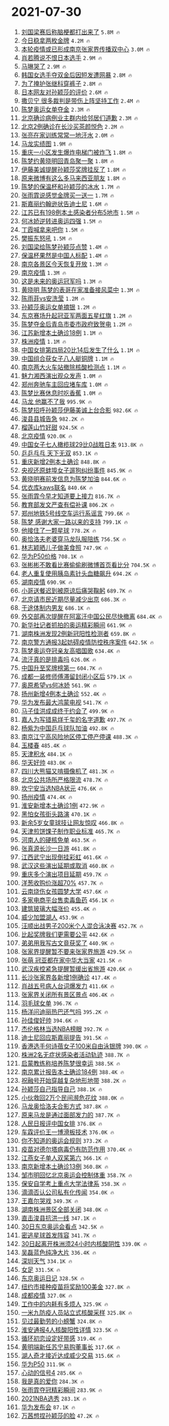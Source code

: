 # 2021-07-30

1. [刘国梁赛后称脑梗都打出来了](https://s.weibo.com/weibo?q=%23%E5%88%98%E5%9B%BD%E6%A2%81%E8%B5%9B%E5%90%8E%E7%A7%B0%E8%84%91%E6%A2%97%E9%83%BD%E6%89%93%E5%87%BA%E6%9D%A5%E4%BA%86%23&Refer=top) `5.8M 🔥`
1. [今日稳拿两枚金牌](https://s.weibo.com/weibo?q=%23%E4%BB%8A%E6%97%A5%E7%A8%B3%E6%8B%BF%E4%B8%A4%E6%9E%9A%E9%87%91%E7%89%8C%23&Refer=top) `4.2M 🔥`
1. [本轮疫情或已形成南京张家界传播双中心](https://s.weibo.com/weibo?q=%23%E6%9C%AC%E8%BD%AE%E7%96%AB%E6%83%85%E6%88%96%E5%B7%B2%E5%BD%A2%E6%88%90%E5%8D%97%E4%BA%AC%E5%BC%A0%E5%AE%B6%E7%95%8C%E4%BC%A0%E6%92%AD%E5%8F%8C%E4%B8%AD%E5%BF%83%23&Refer=top) `3.0M 🔥`
1. [肖若腾说不恨日本选手](https://s.weibo.com/weibo?q=%23%E8%82%96%E8%8B%A5%E8%85%BE%E8%AF%B4%E4%B8%8D%E6%81%A8%E6%97%A5%E6%9C%AC%E9%80%89%E6%89%8B%23&Refer=top) `2.9M 🔥`
1. [马琳哭了](https://s.weibo.com/weibo?q=%23%E9%A9%AC%E7%90%B3%E5%93%AD%E4%BA%86%23&Refer=top) `2.9M 🔥`
1. [韩国女选手夺双金后因短发遭网暴](https://s.weibo.com/weibo?q=%23%E9%9F%A9%E5%9B%BD%E5%A5%B3%E9%80%89%E6%89%8B%E5%A4%BA%E5%8F%8C%E9%87%91%E5%90%8E%E5%9B%A0%E7%9F%AD%E5%8F%91%E9%81%AD%E7%BD%91%E6%9A%B4%23&Refer=top) `2.8M 🔥`
1. [为了掩护张继科穿裤子](https://s.weibo.com/weibo?q=%23%E4%B8%BA%E4%BA%86%E6%8E%A9%E6%8A%A4%E5%BC%A0%E7%BB%A7%E7%A7%91%E7%A9%BF%E8%A3%A4%E5%AD%90%23&Refer=top) `2.8M 🔥`
1. [日本网友对孙颖莎的评价](https://s.weibo.com/weibo?q=%23%E6%97%A5%E6%9C%AC%E7%BD%91%E5%8F%8B%E5%AF%B9%E5%AD%99%E9%A2%96%E8%8E%8E%E7%9A%84%E8%AF%84%E4%BB%B7%23&Refer=top) `2.6M 🔥`
1. [撒贝宁 很多裁判是带伤上阵坚持工作](https://s.weibo.com/weibo?q=%E6%92%92%E8%B4%9D%E5%AE%81%20%E5%BE%88%E5%A4%9A%E8%A3%81%E5%88%A4%E6%98%AF%E5%B8%A6%E4%BC%A4%E4%B8%8A%E9%98%B5%E5%9D%9A%E6%8C%81%E5%B7%A5%E4%BD%9C&Refer=top) `2.4M 🔥`
1. [陈梦奥运女单夺金](https://s.weibo.com/weibo?q=%23%E9%99%88%E6%A2%A6%E5%A5%A5%E8%BF%90%E5%A5%B3%E5%8D%95%E5%A4%BA%E9%87%91%23&Refer=top) `2.3M 🔥`
1. [北京确诊病例业主群内给邻居们道歉](https://s.weibo.com/weibo?q=%23%E5%8C%97%E4%BA%AC%E7%A1%AE%E8%AF%8A%E7%97%85%E4%BE%8B%E4%B8%9A%E4%B8%BB%E7%BE%A4%E5%86%85%E7%BB%99%E9%82%BB%E5%B1%85%E4%BB%AC%E9%81%93%E6%AD%89%23&Refer=top) `2.3M 🔥`
1. [北京2例确诊在长沙买茶颜悦色](https://s.weibo.com/weibo?q=%23%E5%8C%97%E4%BA%AC2%E4%BE%8B%E7%A1%AE%E8%AF%8A%E5%9C%A8%E9%95%BF%E6%B2%99%E4%B9%B0%E8%8C%B6%E9%A2%9C%E6%82%A6%E8%89%B2%23&Refer=top) `2.2M 🔥`
1. [张亮在家训练常常一地汗水](https://s.weibo.com/weibo?q=%23%E5%BC%A0%E4%BA%AE%E5%9C%A8%E5%AE%B6%E8%AE%AD%E7%BB%83%E5%B8%B8%E5%B8%B8%E4%B8%80%E5%9C%B0%E6%B1%97%E6%B0%B4%23&Refer=top) `2.0M 🔥`
1. [马龙实绩图](https://s.weibo.com/weibo?q=%23%E9%A9%AC%E9%BE%99%E5%AE%9E%E7%BB%A9%E5%9B%BE%23&Refer=top) `1.9M 🔥`
1. [重庆一小区发生爆炸电梯门被炸飞](https://s.weibo.com/weibo?q=%23%E9%87%8D%E5%BA%86%E4%B8%80%E5%B0%8F%E5%8C%BA%E5%8F%91%E7%94%9F%E7%88%86%E7%82%B8%E7%94%B5%E6%A2%AF%E9%97%A8%E8%A2%AB%E7%82%B8%E9%A3%9E%23&Refer=top) `1.8M 🔥`
1. [陈梦约黄晓明回青岛聚一聚](https://s.weibo.com/weibo?q=%23%E9%99%88%E6%A2%A6%E7%BA%A6%E9%BB%84%E6%99%93%E6%98%8E%E5%9B%9E%E9%9D%92%E5%B2%9B%E8%81%9A%E4%B8%80%E8%81%9A%23&Refer=top) `1.8M 🔥`
1. [伊藤美诚提醒孙颖莎奖牌挂反了](https://s.weibo.com/weibo?q=%23%E4%BC%8A%E8%97%A4%E7%BE%8E%E8%AF%9A%E6%8F%90%E9%86%92%E5%AD%99%E9%A2%96%E8%8E%8E%E5%A5%96%E7%89%8C%E6%8C%82%E5%8F%8D%E4%BA%86%23&Refer=top) `1.8M 🔥`
1. [原来微博有这么多马来西亚朋友](https://s.weibo.com/weibo?q=%E5%8E%9F%E6%9D%A5%E5%BE%AE%E5%8D%9A%E6%9C%89%E8%BF%99%E4%B9%88%E5%A4%9A%E9%A9%AC%E6%9D%A5%E8%A5%BF%E4%BA%9A%E6%9C%8B%E5%8F%8B&Refer=top) `1.8M 🔥`
1. [陈梦的保温杯和孙颖莎的冰水](https://s.weibo.com/weibo?q=%23%E9%99%88%E6%A2%A6%E7%9A%84%E4%BF%9D%E6%B8%A9%E6%9D%AF%E5%92%8C%E5%AD%99%E9%A2%96%E8%8E%8E%E7%9A%84%E5%86%B0%E6%B0%B4%23&Refer=top) `1.7M 🔥`
1. [张雨霏说感觉金牌买一送一](https://s.weibo.com/weibo?q=%23%E5%BC%A0%E9%9B%A8%E9%9C%8F%E8%AF%B4%E6%84%9F%E8%A7%89%E9%87%91%E7%89%8C%E4%B9%B0%E4%B8%80%E9%80%81%E4%B8%80%23&Refer=top) `1.7M 🔥`
1. [斯嘉丽约翰逊状告迪士尼](https://s.weibo.com/weibo?q=%23%E6%96%AF%E5%98%89%E4%B8%BD%E7%BA%A6%E7%BF%B0%E9%80%8A%E7%8A%B6%E5%91%8A%E8%BF%AA%E5%A3%AB%E5%B0%BC%23&Refer=top) `1.6M 🔥`
1. [江苏已有198例本土感染者分布5地市](https://s.weibo.com/weibo?q=%23%E6%B1%9F%E8%8B%8F%E5%B7%B2%E6%9C%89198%E4%BE%8B%E6%9C%AC%E5%9C%9F%E6%84%9F%E6%9F%93%E8%80%85%E5%88%86%E5%B8%835%E5%9C%B0%E5%B8%82%23&Refer=top) `1.5M 🔥`
1. [何冰娇逆转进奥运四强](https://s.weibo.com/weibo?q=%23%E4%BD%95%E5%86%B0%E5%A8%87%E9%80%86%E8%BD%AC%E8%BF%9B%E5%A5%A5%E8%BF%90%E5%9B%9B%E5%BC%BA%23&Refer=top) `1.5M 🔥`
1. [丁霞喊拿来吧你](https://s.weibo.com/weibo?q=%23%E4%B8%81%E9%9C%9E%E5%96%8A%E6%8B%BF%E6%9D%A5%E5%90%A7%E4%BD%A0%23&Refer=top) `1.5M 🔥`
1. [樊振东怒吼](https://s.weibo.com/weibo?q=%23%E6%A8%8A%E6%8C%AF%E4%B8%9C%E6%80%92%E5%90%BC%23&Refer=top) `1.5M 🔥`
1. [刘国梁给陈梦孙颖莎点赞](https://s.weibo.com/weibo?q=%23%E5%88%98%E5%9B%BD%E6%A2%81%E7%BB%99%E9%99%88%E6%A2%A6%E5%AD%99%E9%A2%96%E8%8E%8E%E7%82%B9%E8%B5%9E%23&Refer=top) `1.4M 🔥`
1. [保温杯果然是中国人标配](https://s.weibo.com/weibo?q=%23%E4%BF%9D%E6%B8%A9%E6%9D%AF%E6%9E%9C%E7%84%B6%E6%98%AF%E4%B8%AD%E5%9B%BD%E4%BA%BA%E6%A0%87%E9%85%8D%23&Refer=top) `1.4M 🔥`
1. [南京各景区今天恢复开放](https://s.weibo.com/weibo?q=%23%E5%8D%97%E4%BA%AC%E5%90%84%E6%99%AF%E5%8C%BA%E4%BB%8A%E5%A4%A9%E6%81%A2%E5%A4%8D%E5%BC%80%E6%94%BE%23&Refer=top) `1.3M 🔥`
1. [南京疫情](https://s.weibo.com/weibo?q=%23%E5%8D%97%E4%BA%AC%E7%96%AB%E6%83%85%23&Refer=top) `1.3M 🔥`
1. [这是未来的奥运冠军吗](https://s.weibo.com/weibo?q=%23%E8%BF%99%E6%98%AF%E6%9C%AA%E6%9D%A5%E7%9A%84%E5%A5%A5%E8%BF%90%E5%86%A0%E5%86%9B%E5%90%97%23&Refer=top) `1.3M 🔥`
1. [黄晓明 陈梦的表哥在家准备接风菜中](https://s.weibo.com/weibo?q=%E9%BB%84%E6%99%93%E6%98%8E%20%E9%99%88%E6%A2%A6%E7%9A%84%E8%A1%A8%E5%93%A5%E5%9C%A8%E5%AE%B6%E5%87%86%E5%A4%87%E6%8E%A5%E9%A3%8E%E8%8F%9C%E4%B8%AD&Refer=top) `1.3M 🔥`
1. [陈雨菲vs安洗莹](https://s.weibo.com/weibo?q=%23%E9%99%88%E9%9B%A8%E8%8F%B2vs%E5%AE%89%E6%B4%97%E8%8E%B9%23&Refer=top) `1.2M 🔥`
1. [孙颖莎奥运女单摘银](https://s.weibo.com/weibo?q=%23%E5%AD%99%E9%A2%96%E8%8E%8E%E5%A5%A5%E8%BF%90%E5%A5%B3%E5%8D%95%E6%91%98%E9%93%B6%23&Refer=top) `1.2M 🔥`
1. [东京赛场升起冠亚军两面五星红旗](https://s.weibo.com/weibo?q=%23%E4%B8%9C%E4%BA%AC%E8%B5%9B%E5%9C%BA%E5%8D%87%E8%B5%B7%E5%86%A0%E4%BA%9A%E5%86%9B%E4%B8%A4%E9%9D%A2%E4%BA%94%E6%98%9F%E7%BA%A2%E6%97%97%23&Refer=top) `1.2M 🔥`
1. [陈梦夺金后青岛市委市政府致贺电](https://s.weibo.com/weibo?q=%23%E9%99%88%E6%A2%A6%E5%A4%BA%E9%87%91%E5%90%8E%E9%9D%92%E5%B2%9B%E5%B8%82%E5%A7%94%E5%B8%82%E6%94%BF%E5%BA%9C%E8%87%B4%E8%B4%BA%E7%94%B5%23&Refer=top) `1.2M 🔥`
1. [江苏新增本土确诊18例](https://s.weibo.com/weibo?q=%23%E6%B1%9F%E8%8B%8F%E6%96%B0%E5%A2%9E%E6%9C%AC%E5%9C%9F%E7%A1%AE%E8%AF%8A18%E4%BE%8B%23&Refer=top) `1.1M 🔥`
1. [株洲疫情](https://s.weibo.com/weibo?q=%E6%A0%AA%E6%B4%B2%E7%96%AB%E6%83%85&Refer=top) `1.1M 🔥`
1. [中国女排第四局20比14后发生了什么](https://s.weibo.com/weibo?q=%23%E4%B8%AD%E5%9B%BD%E5%A5%B3%E6%8E%92%E7%AC%AC%E5%9B%9B%E5%B1%8020%E6%AF%9414%E5%90%8E%E5%8F%91%E7%94%9F%E4%BA%86%E4%BB%80%E4%B9%88%23&Refer=top) `1.1M 🔥`
1. [中国组合获女子八人艇铜牌](https://s.weibo.com/weibo?q=%23%E4%B8%AD%E5%9B%BD%E7%BB%84%E5%90%88%E8%8E%B7%E5%A5%B3%E5%AD%90%E5%85%AB%E4%BA%BA%E8%89%87%E9%93%9C%E7%89%8C%23&Refer=top) `1.1M 🔥`
1. [南京两大火车站撤除核酸检测点](https://s.weibo.com/weibo?q=%23%E5%8D%97%E4%BA%AC%E4%B8%A4%E5%A4%A7%E7%81%AB%E8%BD%A6%E7%AB%99%E6%92%A4%E9%99%A4%E6%A0%B8%E9%85%B8%E6%A3%80%E6%B5%8B%E7%82%B9%23&Refer=top) `1.1M 🔥`
1. [魅力湘西演出观众发声](https://s.weibo.com/weibo?q=%23%E9%AD%85%E5%8A%9B%E6%B9%98%E8%A5%BF%E6%BC%94%E5%87%BA%E8%A7%82%E4%BC%97%E5%8F%91%E5%A3%B0%23&Refer=top) `1.0M 🔥`
1. [郑州奔驰车主回应堵车库](https://s.weibo.com/weibo?q=%23%E9%83%91%E5%B7%9E%E5%A5%94%E9%A9%B0%E8%BD%A6%E4%B8%BB%E5%9B%9E%E5%BA%94%E5%A0%B5%E8%BD%A6%E5%BA%93%23&Refer=top) `1.0M 🔥`
1. [陈梦比赛休息时吃香蕉](https://s.weibo.com/weibo?q=%23%E9%99%88%E6%A2%A6%E6%AF%94%E8%B5%9B%E4%BC%91%E6%81%AF%E6%97%B6%E5%90%83%E9%A6%99%E8%95%89%23&Refer=top) `1.0M 🔥`
1. [马龙 他赢不了我](https://s.weibo.com/weibo?q=%E9%A9%AC%E9%BE%99%20%E4%BB%96%E8%B5%A2%E4%B8%8D%E4%BA%86%E6%88%91&Refer=top) `995.9K 🔥`
1. [陈梦招呼孙颖莎伊藤美诚上台合影](https://s.weibo.com/weibo?q=%23%E9%99%88%E6%A2%A6%E6%8B%9B%E5%91%BC%E5%AD%99%E9%A2%96%E8%8E%8E%E4%BC%8A%E8%97%A4%E7%BE%8E%E8%AF%9A%E4%B8%8A%E5%8F%B0%E5%90%88%E5%BD%B1%23&Refer=top) `982.6K 🔥`
1. [浚县县城告急](https://s.weibo.com/weibo?q=%23%E6%B5%9A%E5%8E%BF%E5%8E%BF%E5%9F%8E%E5%91%8A%E6%80%A5%23&Refer=top) `982.2K 🔥`
1. [榴莲山竹好甜](https://s.weibo.com/weibo?q=%23%E6%A6%B4%E8%8E%B2%E5%B1%B1%E7%AB%B9%E5%A5%BD%E7%94%9C%23&Refer=top) `924.5K 🔥`
1. [北京疫情](https://s.weibo.com/weibo?q=%23%E5%8C%97%E4%BA%AC%E7%96%AB%E6%83%85%23&Refer=top) `920.0K 🔥`
1. [中国女子七人橄榄球29比0战胜日本](https://s.weibo.com/weibo?q=%23%E4%B8%AD%E5%9B%BD%E5%A5%B3%E5%AD%90%E4%B8%83%E4%BA%BA%E6%A9%84%E6%A6%84%E7%90%8329%E6%AF%940%E6%88%98%E8%83%9C%E6%97%A5%E6%9C%AC%23&Refer=top) `913.8K 🔥`
1. [乒乒乓乓 天下无双](https://s.weibo.com/weibo?q=%E4%B9%92%E4%B9%92%E4%B9%93%E4%B9%93%20%E5%A4%A9%E4%B8%8B%E6%97%A0%E5%8F%8C&Refer=top) `853.1K 🔥`
1. [重庆新增2例本土确诊](https://s.weibo.com/weibo?q=%23%E9%87%8D%E5%BA%86%E6%96%B0%E5%A2%9E2%E4%BE%8B%E6%9C%AC%E5%9C%9F%E7%A1%AE%E8%AF%8A%23&Refer=top) `848.8K 🔥`
1. [央视还原蚌埠女子遛狗纠纷事件](https://s.weibo.com/weibo?q=%23%E5%A4%AE%E8%A7%86%E8%BF%98%E5%8E%9F%E8%9A%8C%E5%9F%A0%E5%A5%B3%E5%AD%90%E9%81%9B%E7%8B%97%E7%BA%A0%E7%BA%B7%E4%BA%8B%E4%BB%B6%23&Refer=top) `845.9K 🔥`
1. [黄晓明赛前发信息为陈梦加油](https://s.weibo.com/weibo?q=%23%E9%BB%84%E6%99%93%E6%98%8E%E8%B5%9B%E5%89%8D%E5%8F%91%E4%BF%A1%E6%81%AF%E4%B8%BA%E9%99%88%E6%A2%A6%E5%8A%A0%E6%B2%B9%23&Refer=top) `844.6K 🔥`
1. [优衣库kaws联名](https://s.weibo.com/weibo?q=%23%E4%BC%98%E8%A1%A3%E5%BA%93kaws%E8%81%94%E5%90%8D%23&Refer=top) `840.6K 🔥`
1. [张雨霏今早才知道要上接力](https://s.weibo.com/weibo?q=%23%E5%BC%A0%E9%9B%A8%E9%9C%8F%E4%BB%8A%E6%97%A9%E6%89%8D%E7%9F%A5%E9%81%93%E8%A6%81%E4%B8%8A%E6%8E%A5%E5%8A%9B%23&Refer=top) `816.7K 🔥`
1. [教育部发文严查有偿补课](https://s.weibo.com/weibo?q=%23%E6%95%99%E8%82%B2%E9%83%A8%E5%8F%91%E6%96%87%E4%B8%A5%E6%9F%A5%E6%9C%89%E5%81%BF%E8%A1%A5%E8%AF%BE%23&Refer=top) `806.2K 🔥`
1. [郑州地铁5号线空车运行系谣言](https://s.weibo.com/weibo?q=%23%E9%83%91%E5%B7%9E%E5%9C%B0%E9%93%815%E5%8F%B7%E7%BA%BF%E7%A9%BA%E8%BD%A6%E8%BF%90%E8%A1%8C%E7%B3%BB%E8%B0%A3%E8%A8%80%23&Refer=top) `799.6K 🔥`
1. [陈梦 感谢大家一路以来的支持](https://s.weibo.com/weibo?q=%E9%99%88%E6%A2%A6%20%E6%84%9F%E8%B0%A2%E5%A4%A7%E5%AE%B6%E4%B8%80%E8%B7%AF%E4%BB%A5%E6%9D%A5%E7%9A%84%E6%94%AF%E6%8C%81&Refer=top) `799.1K 🔥`
1. [他接住了一颗星球](https://s.weibo.com/weibo?q=%23%E4%BB%96%E6%8E%A5%E4%BD%8F%E4%BA%86%E4%B8%80%E9%A2%97%E6%98%9F%E7%90%83%23&Refer=top) `778.2K 🔥`
1. [奥恰洛夫老婆穿马龙队服陪练](https://s.weibo.com/weibo?q=%23%E5%A5%A5%E6%81%B0%E6%B4%9B%E5%A4%AB%E8%80%81%E5%A9%86%E7%A9%BF%E9%A9%AC%E9%BE%99%E9%98%9F%E6%9C%8D%E9%99%AA%E7%BB%83%23&Refer=top) `756.5K 🔥`
1. [林志颖晒儿子做美食照](https://s.weibo.com/weibo?q=%23%E6%9E%97%E5%BF%97%E9%A2%96%E6%99%92%E5%84%BF%E5%AD%90%E5%81%9A%E7%BE%8E%E9%A3%9F%E7%85%A7%23&Refer=top) `747.9K 🔥`
1. [华为P50价格](https://s.weibo.com/weibo?q=%23%E5%8D%8E%E4%B8%BAP50%E4%BB%B7%E6%A0%BC%23&Refer=top) `708.1K 🔥`
1. [张彬彬不敢看比赛偷偷刷微博首页看比分](https://s.weibo.com/weibo?q=%23%E5%BC%A0%E5%BD%AC%E5%BD%AC%E4%B8%8D%E6%95%A2%E7%9C%8B%E6%AF%94%E8%B5%9B%E5%81%B7%E5%81%B7%E5%88%B7%E5%BE%AE%E5%8D%9A%E9%A6%96%E9%A1%B5%E7%9C%8B%E6%AF%94%E5%88%86%23&Refer=top) `704.5K 🔥`
1. [老人重复使用胰岛素针头血糖飙升](https://s.weibo.com/weibo?q=%23%E8%80%81%E4%BA%BA%E9%87%8D%E5%A4%8D%E4%BD%BF%E7%94%A8%E8%83%B0%E5%B2%9B%E7%B4%A0%E9%92%88%E5%A4%B4%E8%A1%80%E7%B3%96%E9%A3%99%E5%8D%87%23&Refer=top) `694.2K 🔥`
1. [湖南疫情](https://s.weibo.com/weibo?q=%E6%B9%96%E5%8D%97%E7%96%AB%E6%83%85&Refer=top) `690.9K 🔥`
1. [小哥送餐迟到被原谅后痛哭鞠躬](https://s.weibo.com/weibo?q=%23%E5%B0%8F%E5%93%A5%E9%80%81%E9%A4%90%E8%BF%9F%E5%88%B0%E8%A2%AB%E5%8E%9F%E8%B0%85%E5%90%8E%E7%97%9B%E5%93%AD%E9%9E%A0%E8%BA%AC%23&Refer=top) `689.7K 🔥`
1. [北京请市民近期尽量减少出京](https://s.weibo.com/weibo?q=%23%E5%8C%97%E4%BA%AC%E8%AF%B7%E5%B8%82%E6%B0%91%E8%BF%91%E6%9C%9F%E5%B0%BD%E9%87%8F%E5%87%8F%E5%B0%91%E5%87%BA%E4%BA%AC%23&Refer=top) `686.3K 🔥`
1. [于途体制内男友](https://s.weibo.com/weibo?q=%23%E4%BA%8E%E9%80%94%E4%BD%93%E5%88%B6%E5%86%85%E7%94%B7%E5%8F%8B%23&Refer=top) `686.1K 🔥`
1. [外交部再次提醒在阿富汗中国公民尽快撤离](https://s.weibo.com/weibo?q=%23%E5%A4%96%E4%BA%A4%E9%83%A8%E5%86%8D%E6%AC%A1%E6%8F%90%E9%86%92%E5%9C%A8%E9%98%BF%E5%AF%8C%E6%B1%97%E4%B8%AD%E5%9B%BD%E5%85%AC%E6%B0%91%E5%B0%BD%E5%BF%AB%E6%92%A4%E7%A6%BB%23&Refer=top) `684.4K 🔥`
1. [新华社记者抓拍的奥运精彩瞬间](https://s.weibo.com/weibo?q=%23%E6%96%B0%E5%8D%8E%E7%A4%BE%E8%AE%B0%E8%80%85%E6%8A%93%E6%8B%8D%E7%9A%84%E5%A5%A5%E8%BF%90%E7%B2%BE%E5%BD%A9%E7%9E%AC%E9%97%B4%23&Refer=top) `661.9K 🔥`
1. [湖南株洲发现2例新冠阳性检测者](https://s.weibo.com/weibo?q=%23%E6%B9%96%E5%8D%97%E6%A0%AA%E6%B4%B2%E5%8F%91%E7%8E%B02%E4%BE%8B%E6%96%B0%E5%86%A0%E9%98%B3%E6%80%A7%E6%A3%80%E6%B5%8B%E8%80%85%23&Refer=top) `659.8K 🔥`
1. [南京警方通报3起妨碍疫情防控秩序案件](https://s.weibo.com/weibo?q=%23%E5%8D%97%E4%BA%AC%E8%AD%A6%E6%96%B9%E9%80%9A%E6%8A%A53%E8%B5%B7%E5%A6%A8%E7%A2%8D%E7%96%AB%E6%83%85%E9%98%B2%E6%8E%A7%E7%A7%A9%E5%BA%8F%E6%A1%88%E4%BB%B6%23&Refer=top) `642.5K 🔥`
1. [陈梦奥运夺冠亲友高唱国歌](https://s.weibo.com/weibo?q=%23%E9%99%88%E6%A2%A6%E5%A5%A5%E8%BF%90%E5%A4%BA%E5%86%A0%E4%BA%B2%E5%8F%8B%E9%AB%98%E5%94%B1%E5%9B%BD%E6%AD%8C%23&Refer=top) `634.4K 🔥`
1. [流汗真的是排毒吗](https://s.weibo.com/weibo?q=%23%E6%B5%81%E6%B1%97%E7%9C%9F%E7%9A%84%E6%98%AF%E6%8E%92%E6%AF%92%E5%90%97%23&Refer=top) `626.0K 🔥`
1. [中国升至奖牌榜第一](https://s.weibo.com/weibo?q=%23%E4%B8%AD%E5%9B%BD%E5%8D%87%E8%87%B3%E5%A5%96%E7%89%8C%E6%A6%9C%E7%AC%AC%E4%B8%80%23&Refer=top) `604.7K 🔥`
1. [成都一装修师傅滞留封闭小区后](https://s.weibo.com/weibo?q=%23%E6%88%90%E9%83%BD%E4%B8%80%E8%A3%85%E4%BF%AE%E5%B8%88%E5%82%85%E6%BB%9E%E7%95%99%E5%B0%81%E9%97%AD%E5%B0%8F%E5%8C%BA%E5%90%8E%23&Refer=top) `579.1K 🔥`
1. [奥原希望vs何冰娇](https://s.weibo.com/weibo?q=%23%E5%A5%A5%E5%8E%9F%E5%B8%8C%E6%9C%9Bvs%E4%BD%95%E5%86%B0%E5%A8%87%23&Refer=top) `561.9K 🔥`
1. [扬州新增4例本土确诊](https://s.weibo.com/weibo?q=%23%E6%89%AC%E5%B7%9E%E6%96%B0%E5%A2%9E4%E4%BE%8B%E6%9C%AC%E5%9C%9F%E7%A1%AE%E8%AF%8A%23&Refer=top) `552.4K 🔥`
1. [华为发布最大鸿蒙电视](https://s.weibo.com/weibo?q=%23%E5%8D%8E%E4%B8%BA%E5%8F%91%E5%B8%83%E6%9C%80%E5%A4%A7%E9%B8%BF%E8%92%99%E7%94%B5%E8%A7%86%23&Refer=top) `541.7K 🔥`
1. [马子佳洪成成终于约会了](https://s.weibo.com/weibo?q=%23%E9%A9%AC%E5%AD%90%E4%BD%B3%E6%B4%AA%E6%88%90%E6%88%90%E7%BB%88%E4%BA%8E%E7%BA%A6%E4%BC%9A%E4%BA%86%23&Refer=top) `499.9K 🔥`
1. [嘉人为写错易烊千玺的名字道歉](https://s.weibo.com/weibo?q=%23%E5%98%89%E4%BA%BA%E4%B8%BA%E5%86%99%E9%94%99%E6%98%93%E7%83%8A%E5%8D%83%E7%8E%BA%E7%9A%84%E5%90%8D%E5%AD%97%E9%81%93%E6%AD%89%23&Refer=top) `497.7K 🔥`
1. [杨紫为中国乒乓球队加油](https://s.weibo.com/weibo?q=%23%E6%9D%A8%E7%B4%AB%E4%B8%BA%E4%B8%AD%E5%9B%BD%E4%B9%92%E4%B9%93%E7%90%83%E9%98%9F%E5%8A%A0%E6%B2%B9%23&Refer=top) `492.8K 🔥`
1. [南京江宁高风险地区停工停产停课](https://s.weibo.com/weibo?q=%23%E5%8D%97%E4%BA%AC%E6%B1%9F%E5%AE%81%E9%AB%98%E9%A3%8E%E9%99%A9%E5%9C%B0%E5%8C%BA%E5%81%9C%E5%B7%A5%E5%81%9C%E4%BA%A7%E5%81%9C%E8%AF%BE%23&Refer=top) `488.3K 🔥`
1. [玉楼春](https://s.weibo.com/weibo?q=%E7%8E%89%E6%A5%BC%E6%98%A5&Refer=top) `485.4K 🔥`
1. [天津积水](https://s.weibo.com/weibo?q=%E5%A4%A9%E6%B4%A5%E7%A7%AF%E6%B0%B4&Refer=top) `484.1K 🔥`
1. [华天好帅](https://s.weibo.com/weibo?q=%E5%8D%8E%E5%A4%A9%E5%A5%BD%E5%B8%85&Refer=top) `483.0K 🔥`
1. [四川大熊猫又啃摄像机了](https://s.weibo.com/weibo?q=%23%E5%9B%9B%E5%B7%9D%E5%A4%A7%E7%86%8A%E7%8C%AB%E5%8F%88%E5%95%83%E6%91%84%E5%83%8F%E6%9C%BA%E4%BA%86%23&Refer=top) `481.3K 🔥`
1. [北京公共场所严格限流](https://s.weibo.com/weibo?q=%E5%8C%97%E4%BA%AC%E5%85%AC%E5%85%B1%E5%9C%BA%E6%89%80%E4%B8%A5%E6%A0%BC%E9%99%90%E6%B5%81&Refer=top) `478.7K 🔥`
1. [坎宁安当选NBA状元](https://s.weibo.com/weibo?q=%23%E5%9D%8E%E5%AE%81%E5%AE%89%E5%BD%93%E9%80%89NBA%E7%8A%B6%E5%85%83%23&Refer=top) `476.6K 🔥`
1. [扬州疫情](https://s.weibo.com/weibo?q=%E6%89%AC%E5%B7%9E%E7%96%AB%E6%83%85&Refer=top) `474.4K 🔥`
1. [淮安新增本土确诊1例](https://s.weibo.com/weibo?q=%23%E6%B7%AE%E5%AE%89%E6%96%B0%E5%A2%9E%E6%9C%AC%E5%9C%9F%E7%A1%AE%E8%AF%8A1%E4%BE%8B%23&Refer=top) `472.9K 🔥`
1. [黑怕女孩街头路演](https://s.weibo.com/weibo?q=%23%E9%BB%91%E6%80%95%E5%A5%B3%E5%AD%A9%E8%A1%97%E5%A4%B4%E8%B7%AF%E6%BC%94%23&Refer=top) `470.1K 🔥`
1. [新余5岁女童球技让网友惊叹](https://s.weibo.com/weibo?q=%23%E6%96%B0%E4%BD%995%E5%B2%81%E5%A5%B3%E7%AB%A5%E7%90%83%E6%8A%80%E8%AE%A9%E7%BD%91%E5%8F%8B%E6%83%8A%E5%8F%B9%23&Refer=top) `466.8K 🔥`
1. [天津煎饼馃子制作职业标准](https://s.weibo.com/weibo?q=%E5%A4%A9%E6%B4%A5%E7%85%8E%E9%A5%BC%E9%A6%83%E5%AD%90%E5%88%B6%E4%BD%9C%E8%81%8C%E4%B8%9A%E6%A0%87%E5%87%86&Refer=top) `465.7K 🔥`
1. [河南人的硬核免单](https://s.weibo.com/weibo?q=%23%E6%B2%B3%E5%8D%97%E4%BA%BA%E7%9A%84%E7%A1%AC%E6%A0%B8%E5%85%8D%E5%8D%95%23&Refer=top) `463.5K 🔥`
1. [张真源长沙一日游](https://s.weibo.com/weibo?q=%23%E5%BC%A0%E7%9C%9F%E6%BA%90%E9%95%BF%E6%B2%99%E4%B8%80%E6%97%A5%E6%B8%B8%23&Refer=top) `461.8K 🔥`
1. [江西武宁出现倒挂彩虹](https://s.weibo.com/weibo?q=%23%E6%B1%9F%E8%A5%BF%E6%AD%A6%E5%AE%81%E5%87%BA%E7%8E%B0%E5%80%92%E6%8C%82%E5%BD%A9%E8%99%B9%23&Refer=top) `461.6K 🔥`
1. [武汉这些演出延期或取消](https://s.weibo.com/weibo?q=%23%E6%AD%A6%E6%B1%89%E8%BF%99%E4%BA%9B%E6%BC%94%E5%87%BA%E5%BB%B6%E6%9C%9F%E6%88%96%E5%8F%96%E6%B6%88%23&Refer=top) `460.8K 🔥`
1. [重庆多个演出项目延期](https://s.weibo.com/weibo?q=%23%E9%87%8D%E5%BA%86%E5%A4%9A%E4%B8%AA%E6%BC%94%E5%87%BA%E9%A1%B9%E7%9B%AE%E5%BB%B6%E6%9C%9F%23&Refer=top) `459.7K 🔥`
1. [洋葱收购价涨超70%](https://s.weibo.com/weibo?q=%23%E6%B4%8B%E8%91%B1%E6%94%B6%E8%B4%AD%E4%BB%B7%E6%B6%A8%E8%B6%8570%25%23&Refer=top) `457.7K 🔥`
1. [云南烧伤女孩圆梦大学](https://s.weibo.com/weibo?q=%23%E4%BA%91%E5%8D%97%E7%83%A7%E4%BC%A4%E5%A5%B3%E5%AD%A9%E5%9C%86%E6%A2%A6%E5%A4%A7%E5%AD%A6%23&Refer=top) `457.6K 🔥`
1. [多家电商平台售卖毒鱼药](https://s.weibo.com/weibo?q=%23%E5%A4%9A%E5%AE%B6%E7%94%B5%E5%95%86%E5%B9%B3%E5%8F%B0%E5%94%AE%E5%8D%96%E6%AF%92%E9%B1%BC%E8%8D%AF%23&Refer=top) `456.1K 🔥`
1. [建筑玻璃大幅涨价](https://s.weibo.com/weibo?q=%23%E5%BB%BA%E7%AD%91%E7%8E%BB%E7%92%83%E5%A4%A7%E5%B9%85%E6%B6%A8%E4%BB%B7%23&Refer=top) `455.4K 🔥`
1. [威少加盟湖人](https://s.weibo.com/weibo?q=%23%E5%A8%81%E5%B0%91%E5%8A%A0%E7%9B%9F%E6%B9%96%E4%BA%BA%23&Refer=top) `453.9K 🔥`
1. [汪顺出战男子200米个人混合泳决赛](https://s.weibo.com/weibo?q=%23%E6%B1%AA%E9%A1%BA%E5%87%BA%E6%88%98%E7%94%B7%E5%AD%90200%E7%B1%B3%E4%B8%AA%E4%BA%BA%E6%B7%B7%E5%90%88%E6%B3%B3%E5%86%B3%E8%B5%9B%23&Refer=top) `452.7K 🔥`
1. [比起奖牌我们更需要公平](https://s.weibo.com/weibo?q=%23%E6%AF%94%E8%B5%B7%E5%A5%96%E7%89%8C%E6%88%91%E4%BB%AC%E6%9B%B4%E9%9C%80%E8%A6%81%E5%85%AC%E5%B9%B3%23&Refer=top) `442.6K 🔥`
1. [弟弟用我写古文竟获奖了](https://s.weibo.com/weibo?q=%23%E5%BC%9F%E5%BC%9F%E7%94%A8%E6%88%91%E5%86%99%E5%8F%A4%E6%96%87%E7%AB%9F%E8%8E%B7%E5%A5%96%E4%BA%86%23&Refer=top) `440.9K 🔥`
1. [张家界提醒暂不要来张家界旅游](https://s.weibo.com/weibo?q=%23%E5%BC%A0%E5%AE%B6%E7%95%8C%E6%8F%90%E9%86%92%E6%9A%82%E4%B8%8D%E8%A6%81%E6%9D%A5%E5%BC%A0%E5%AE%B6%E7%95%8C%E6%97%85%E6%B8%B8%23&Refer=top) `429.5K 🔥`
1. [张萌 冠亚都在家中华大当家](https://s.weibo.com/weibo?q=%E5%BC%A0%E8%90%8C%20%E5%86%A0%E4%BA%9A%E9%83%BD%E5%9C%A8%E5%AE%B6%E4%B8%AD%E5%8D%8E%E5%A4%A7%E5%BD%93%E5%AE%B6&Refer=top) `421.5K 🔥`
1. [武汉疾控紧急提醒暂缓出省旅游](https://s.weibo.com/weibo?q=%E6%AD%A6%E6%B1%89%E7%96%BE%E6%8E%A7%E7%B4%A7%E6%80%A5%E6%8F%90%E9%86%92%E6%9A%82%E7%BC%93%E5%87%BA%E7%9C%81%E6%97%85%E6%B8%B8&Refer=top) `420.6K 🔥`
1. [长沙张家界各新增1例确诊](https://s.weibo.com/weibo?q=%23%E9%95%BF%E6%B2%99%E5%BC%A0%E5%AE%B6%E7%95%8C%E5%90%84%E6%96%B0%E5%A2%9E1%E4%BE%8B%E7%A1%AE%E8%AF%8A%23&Refer=top) `417.4K 🔥`
1. [肖战五号病人台词爆发力](https://s.weibo.com/weibo?q=%23%E8%82%96%E6%88%98%E4%BA%94%E5%8F%B7%E7%97%85%E4%BA%BA%E5%8F%B0%E8%AF%8D%E7%88%86%E5%8F%91%E5%8A%9B%23&Refer=top) `411.6K 🔥`
1. [张家界关闭所有景区景点](https://s.weibo.com/weibo?q=%23%E5%BC%A0%E5%AE%B6%E7%95%8C%E5%85%B3%E9%97%AD%E6%89%80%E6%9C%89%E6%99%AF%E5%8C%BA%E6%99%AF%E7%82%B9%23&Refer=top) `406.4K 🔥`
1. [羽毛球女单](https://s.weibo.com/weibo?q=%E7%BE%BD%E6%AF%9B%E7%90%83%E5%A5%B3%E5%8D%95&Refer=top) `396.7K 🔥`
1. [杨洋问迪丽热巴还气吗](https://s.weibo.com/weibo?q=%23%E6%9D%A8%E6%B4%8B%E9%97%AE%E8%BF%AA%E4%B8%BD%E7%83%AD%E5%B7%B4%E8%BF%98%E6%B0%94%E5%90%97%23&Refer=top) `395.2K 🔥`
1. [孙佳俊好帅](https://s.weibo.com/weibo?q=%23%E5%AD%99%E4%BD%B3%E4%BF%8A%E5%A5%BD%E5%B8%85%23&Refer=top) `394.6K 🔥`
1. [杰伦格林当选NBA榜眼](https://s.weibo.com/weibo?q=%23%E6%9D%B0%E4%BC%A6%E6%A0%BC%E6%9E%97%E5%BD%93%E9%80%89NBA%E6%A6%9C%E7%9C%BC%23&Refer=top) `392.7K 🔥`
1. [迪士尼回应斯嘉丽提告](https://s.weibo.com/weibo?q=%23%E8%BF%AA%E5%A3%AB%E5%B0%BC%E5%9B%9E%E5%BA%94%E6%96%AF%E5%98%89%E4%B8%BD%E6%8F%90%E5%91%8A%23&Refer=top) `391.5K 🔥`
1. [香港选手何诗蓓女子100米自由泳银牌](https://s.weibo.com/weibo?q=%E9%A6%99%E6%B8%AF%E9%80%89%E6%89%8B%E4%BD%95%E8%AF%97%E8%93%93%E5%A5%B3%E5%AD%90100%E7%B1%B3%E8%87%AA%E7%94%B1%E6%B3%B3%E9%93%B6%E7%89%8C&Refer=top) `390.0K 🔥`
1. [株洲2名无症状感染者活动轨迹](https://s.weibo.com/weibo?q=%E6%A0%AA%E6%B4%B22%E5%90%8D%E6%97%A0%E7%97%87%E7%8A%B6%E6%84%9F%E6%9F%93%E8%80%85%E6%B4%BB%E5%8A%A8%E8%BD%A8%E8%BF%B9&Refer=top) `388.7K 🔥`
1. [启蒙教练称培养陈梦很幸运](https://s.weibo.com/weibo?q=%23%E5%90%AF%E8%92%99%E6%95%99%E7%BB%83%E7%A7%B0%E5%9F%B9%E5%85%BB%E9%99%88%E6%A2%A6%E5%BE%88%E5%B9%B8%E8%BF%90%23&Refer=top) `388.5K 🔥`
1. [南京累计报告本土确诊184例](https://s.weibo.com/weibo?q=%23%E5%8D%97%E4%BA%AC%E7%B4%AF%E8%AE%A1%E6%8A%A5%E5%91%8A%E6%9C%AC%E5%9C%9F%E7%A1%AE%E8%AF%8A184%E4%BE%8B%23&Refer=top) `388.4K 🔥`
1. [祝融号开始穿越复杂地形地带](https://s.weibo.com/weibo?q=%23%E7%A5%9D%E8%9E%8D%E5%8F%B7%E5%BC%80%E5%A7%8B%E7%A9%BF%E8%B6%8A%E5%A4%8D%E6%9D%82%E5%9C%B0%E5%BD%A2%E5%9C%B0%E5%B8%A6%23&Refer=top) `388.2K 🔥`
1. [孙颖莎自己指导自己](https://s.weibo.com/weibo?q=%23%E5%AD%99%E9%A2%96%E8%8E%8E%E8%87%AA%E5%B7%B1%E6%8C%87%E5%AF%BC%E8%87%AA%E5%B7%B1%23&Refer=top) `388.1K 🔥`
1. [小伙救回2万个民间濒危花纹](https://s.weibo.com/weibo?q=%23%E5%B0%8F%E4%BC%99%E6%95%91%E5%9B%9E2%E4%B8%87%E4%B8%AA%E6%B0%91%E9%97%B4%E6%BF%92%E5%8D%B1%E8%8A%B1%E7%BA%B9%23&Refer=top) `388.0K 🔥`
1. [马龙奥恰洛夫合影方式](https://s.weibo.com/weibo?q=%23%E9%A9%AC%E9%BE%99%E5%A5%A5%E6%81%B0%E6%B4%9B%E5%A4%AB%E5%90%88%E5%BD%B1%E6%96%B9%E5%BC%8F%23&Refer=top) `387.8K 🔥`
1. [原来马龙是通过面部发力的](https://s.weibo.com/weibo?q=%23%E5%8E%9F%E6%9D%A5%E9%A9%AC%E9%BE%99%E6%98%AF%E9%80%9A%E8%BF%87%E9%9D%A2%E9%83%A8%E5%8F%91%E5%8A%9B%E7%9A%84%23&Refer=top) `387.7K 🔥`
1. [人民日报评中国女排](https://s.weibo.com/weibo?q=%23%E4%BA%BA%E6%B0%91%E6%97%A5%E6%8A%A5%E8%AF%84%E4%B8%AD%E5%9B%BD%E5%A5%B3%E6%8E%92%23&Refer=top) `376.8K 🔥`
1. [车霖评价王一博滑板技术](https://s.weibo.com/weibo?q=%23%E8%BD%A6%E9%9C%96%E8%AF%84%E4%BB%B7%E7%8E%8B%E4%B8%80%E5%8D%9A%E6%BB%91%E6%9D%BF%E6%8A%80%E6%9C%AF%23&Refer=top) `376.0K 🔥`
1. [你不知道的奥运会规则](https://s.weibo.com/weibo?q=%23%E4%BD%A0%E4%B8%8D%E7%9F%A5%E9%81%93%E7%9A%84%E5%A5%A5%E8%BF%90%E4%BC%9A%E8%A7%84%E5%88%99%23&Refer=top) `373.2K 🔥`
1. [疫苗对德尔塔病毒仍有防范作用](https://s.weibo.com/weibo?q=%23%E7%96%AB%E8%8B%97%E5%AF%B9%E5%BE%B7%E5%B0%94%E5%A1%94%E7%97%85%E6%AF%92%E4%BB%8D%E6%9C%89%E9%98%B2%E8%8C%83%E4%BD%9C%E7%94%A8%23&Refer=top) `370.4K 🔥`
1. [江燕女子单人双桨第六](https://s.weibo.com/weibo?q=%23%E6%B1%9F%E7%87%95%E5%A5%B3%E5%AD%90%E5%8D%95%E4%BA%BA%E5%8F%8C%E6%A1%A8%E7%AC%AC%E5%85%AD%23&Refer=top) `366.1K 🔥`
1. [南京新增本土确诊13例](https://s.weibo.com/weibo?q=%23%E5%8D%97%E4%BA%AC%E6%96%B0%E5%A2%9E%E6%9C%AC%E5%9C%9F%E7%A1%AE%E8%AF%8A13%E4%BE%8B%23&Refer=top) `360.8K 🔥`
1. [邹市明回忆北京奥运会控制体重](https://s.weibo.com/weibo?q=%23%E9%82%B9%E5%B8%82%E6%98%8E%E5%9B%9E%E5%BF%86%E5%8C%97%E4%BA%AC%E5%A5%A5%E8%BF%90%E4%BC%9A%E6%8E%A7%E5%88%B6%E4%BD%93%E9%87%8D%23&Refer=top) `358.7K 🔥`
1. [保安自学考上重点大学法律系](https://s.weibo.com/weibo?q=%23%E4%BF%9D%E5%AE%89%E8%87%AA%E5%AD%A6%E8%80%83%E4%B8%8A%E9%87%8D%E7%82%B9%E5%A4%A7%E5%AD%A6%E6%B3%95%E5%BE%8B%E7%B3%BB%23&Refer=top) `358.3K 🔥`
1. [滴滴否认公司私有化传闻](https://s.weibo.com/weibo?q=%23%E6%BB%B4%E6%BB%B4%E5%90%A6%E8%AE%A4%E5%85%AC%E5%8F%B8%E7%A7%81%E6%9C%89%E5%8C%96%E4%BC%A0%E9%97%BB%23&Refer=top) `354.0K 🔥`
1. [王嘉尔哭戏](https://s.weibo.com/weibo?q=%23%E7%8E%8B%E5%98%89%E5%B0%94%E5%93%AD%E6%88%8F%23&Refer=top) `349.3K 🔥`
1. [湖南株洲景区全部关闭](https://s.weibo.com/weibo?q=%23%E6%B9%96%E5%8D%97%E6%A0%AA%E6%B4%B2%E6%99%AF%E5%8C%BA%E5%85%A8%E9%83%A8%E5%85%B3%E9%97%AD%23&Refer=top) `348.0K 🔥`
1. [直击浚县抗洪一线](https://s.weibo.com/weibo?q=%23%E7%9B%B4%E5%87%BB%E6%B5%9A%E5%8E%BF%E6%8A%97%E6%B4%AA%E4%B8%80%E7%BA%BF%23&Refer=top) `347.1K 🔥`
1. [30日东京奥运会看点](https://s.weibo.com/weibo?q=30%E6%97%A5%E4%B8%9C%E4%BA%AC%E5%A5%A5%E8%BF%90%E4%BC%9A%E7%9C%8B%E7%82%B9&Refer=top) `342.5K 🔥`
1. [密逃星球首发阵容](https://s.weibo.com/weibo?q=%23%E5%AF%86%E9%80%83%E6%98%9F%E7%90%83%E9%A6%96%E5%8F%91%E9%98%B5%E5%AE%B9%23&Refer=top) `341.7K 🔥`
1. [30日起离开株洲须24小时内核酸阴性](https://s.weibo.com/weibo?q=%2330%E6%97%A5%E8%B5%B7%E7%A6%BB%E5%BC%80%E6%A0%AA%E6%B4%B2%E9%A1%BB24%E5%B0%8F%E6%97%B6%E5%86%85%E6%A0%B8%E9%85%B8%E9%98%B4%E6%80%A7%23&Refer=top) `339.0K 🔥`
1. [吴磊蓝色纯净大片](https://s.weibo.com/weibo?q=%23%E5%90%B4%E7%A3%8A%E8%93%9D%E8%89%B2%E7%BA%AF%E5%87%80%E5%A4%A7%E7%89%87%23&Refer=top) `336.4K 🔥`
1. [深圳天气](https://s.weibo.com/weibo?q=%E6%B7%B1%E5%9C%B3%E5%A4%A9%E6%B0%94&Refer=top) `334.1K 🔥`
1. [女足](https://s.weibo.com/weibo?q=%E5%A5%B3%E8%B6%B3&Refer=top) `331.5K 🔥`
1. [东京奥运日记](https://s.weibo.com/weibo?q=%23%E4%B8%9C%E4%BA%AC%E5%A5%A5%E8%BF%90%E6%97%A5%E8%AE%B0%23&Refer=top) `328.5K 🔥`
1. [纽约市接种疫苗将奖励100美金](https://s.weibo.com/weibo?q=%23%E7%BA%BD%E7%BA%A6%E5%B8%82%E6%8E%A5%E7%A7%8D%E7%96%AB%E8%8B%97%E5%B0%86%E5%A5%96%E5%8A%B1100%E7%BE%8E%E9%87%91%23&Refer=top) `327.8K 🔥`
1. [成都疫情](https://s.weibo.com/weibo?q=%E6%88%90%E9%83%BD%E7%96%AB%E6%83%85&Refer=top) `327.0K 🔥`
1. [工作中的内耗有多烦人](https://s.weibo.com/weibo?q=%23%E5%B7%A5%E4%BD%9C%E4%B8%AD%E7%9A%84%E5%86%85%E8%80%97%E6%9C%89%E5%A4%9A%E7%83%A6%E4%BA%BA%23&Refer=top) `325.9K 🔥`
1. [一米九防疫人员站立式核酸采样](https://s.weibo.com/weibo?q=%23%E4%B8%80%E7%B1%B3%E4%B9%9D%E9%98%B2%E7%96%AB%E4%BA%BA%E5%91%98%E7%AB%99%E7%AB%8B%E5%BC%8F%E6%A0%B8%E9%85%B8%E9%87%87%E6%A0%B7%23&Refer=top) `325.8K 🔥`
1. [见过最勤劳的小螃蟹](https://s.weibo.com/weibo?q=%23%E8%A7%81%E8%BF%87%E6%9C%80%E5%8B%A4%E5%8A%B3%E7%9A%84%E5%B0%8F%E8%9E%83%E8%9F%B9%23&Refer=top) `324.8K 🔥`
1. [淮安通报4人核酸阳性详情](https://s.weibo.com/weibo?q=%23%E6%B7%AE%E5%AE%89%E9%80%9A%E6%8A%A54%E4%BA%BA%E6%A0%B8%E9%85%B8%E9%98%B3%E6%80%A7%E8%AF%A6%E6%83%85%23&Refer=top) `323.5K 🔥`
1. [循环初恋设定好带感](https://s.weibo.com/weibo?q=%23%E5%BE%AA%E7%8E%AF%E5%88%9D%E6%81%8B%E8%AE%BE%E5%AE%9A%E5%A5%BD%E5%B8%A6%E6%84%9F%23&Refer=top) `319.4K 🔥`
1. [黄明端新任苏宁易购董事长](https://s.weibo.com/weibo?q=%23%E9%BB%84%E6%98%8E%E7%AB%AF%E6%96%B0%E4%BB%BB%E8%8B%8F%E5%AE%81%E6%98%93%E8%B4%AD%E8%91%A3%E4%BA%8B%E9%95%BF%23&Refer=top) `317.6K 🔥`
1. [湖人奇才接近达成威少交易](https://s.weibo.com/weibo?q=%E6%B9%96%E4%BA%BA%E5%A5%87%E6%89%8D%E6%8E%A5%E8%BF%91%E8%BE%BE%E6%88%90%E5%A8%81%E5%B0%91%E4%BA%A4%E6%98%93&Refer=top) `315.6K 🔥`
1. [华为P50](https://s.weibo.com/weibo?q=%E5%8D%8E%E4%B8%BAP50&Refer=top) `311.9K 🔥`
1. [心动的信号4](https://s.weibo.com/weibo?q=%E5%BF%83%E5%8A%A8%E7%9A%84%E4%BF%A1%E5%8F%B74&Refer=top) `285.6K 🔥`
1. [我是真的爱你](https://s.weibo.com/weibo?q=%23%E6%88%91%E6%98%AF%E7%9C%9F%E7%9A%84%E7%88%B1%E4%BD%A0%23&Refer=top) `284.3K 🔥`
1. [张雨霏夺冠精彩瞬间](https://s.weibo.com/weibo?q=%23%E5%BC%A0%E9%9B%A8%E9%9C%8F%E5%A4%BA%E5%86%A0%E7%B2%BE%E5%BD%A9%E7%9E%AC%E9%97%B4%23&Refer=top) `283.9K 🔥`
1. [2021NBA选秀](https://s.weibo.com/weibo?q=%232021NBA%E9%80%89%E7%A7%80%23&Refer=top) `283.1K 🔥`
1. [华为发布会](https://s.weibo.com/weibo?q=%23%E5%8D%8E%E4%B8%BA%E5%8F%91%E5%B8%83%E4%BC%9A%23&Refer=top) `87.1K 🔥`
1. [万茜想捏孙颖莎的脸](https://s.weibo.com/weibo?q=%23%E4%B8%87%E8%8C%9C%E6%83%B3%E6%8D%8F%E5%AD%99%E9%A2%96%E8%8E%8E%E7%9A%84%E8%84%B8%23&Refer=top) `47.2K 🔥`
